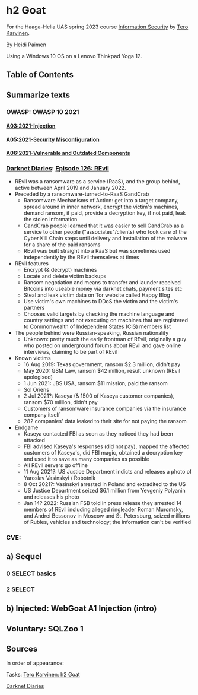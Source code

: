 # h2 Goat

For the Haaga-Helia UAS spring 2023 course [Information Security](https://terokarvinen.com/2023/information-security-2023/) by [Tero Karvinen](https://terokarvinen.com/).

By Heidi Paimen

Using a Windows 10 OS on a Lenovo Thinkpad Yoga 12.

## Table of Contents

## Summarize texts

### OWASP: OWASP 10 2021

#### [A03:2021-Injection]()

#### [A05:2021-Security Misconfiguration]()

#### [A06:2021-Vulnerable and Outdated Components]()

### [Darknet Diaries](https://darknetdiaries.com/): [Episode 126: REvil](https://darknetdiaries.com/episode/126/)
* REvil was a ransomware as a service (RaaS), and the group behind, active between April 2019 and January 2022.
* Preceded by a ransomware-turned-to-RaaS GandCrab
  * Ransomware Mechanisms of Action: get into a target company, spread around in inner network, encrypt the victim's machines, demand ransom, if paid, provide a decryption key, if not paid, leak the stolen information
  * GandCrab people learned that it was easier to sell GandCrab as a service to other people ("associates"/clients) who took care of the Cyber Kill Chain steps until delivery and Installation of the malware for a share of the paid ransoms
  * REvil was built straight into a RaaS but was sometimes used independently by the REvil themselves at times
* REvil features
  * Encrypt (& decrypt) machines
  * Locate and delete victim backups
  * Ransom negotiation and means to transfer and launder received Bitcoins into useable money via darknet chats, payment sites etc
  * Steal and leak victim data on Tor website called Happy Blog
  * Use victim's own machines to DDoS the victim and the victim's partners
  * Chooses valid targets by checking the machine language and country settings and not executing on machines that are registered to Commonwealth of Independent States (CIS) members list
* The people behind were Russian-speaking, Russian nationality
  * Unknown: pretty much the early frontman of REvil, originally a guy who posted on underground forums about REvil and gave online interviews, claiming to be part of REvil
* Known victims
  * 16 Aug 2019: Texas government, ransom $2.3 million, didn't pay
  * May 2020: GSM Law, ransom $42 million, result unknown (REvil apologised)
  * 1 Jun 2021: JBS USA, ransom $11 mission, paid the ransom
  * Sol Oriens
  * 2 Jul 2021?: Kaseya (& 1500 of Kaseya customer companies), ransom $70 million, didn't pay
  * Customers of ransomware insurance companies via the insurance company itself
  * 282 companies' data leaked to their site for not paying the ransom
* Endgame
  * Kaseya contacted FBI as soon as they noticed they had been attacked
  * FBI advised Kaseya's responses (did not pay), mapped the affected customers of Kaseya's, did FBI magic, obtained a decryption key and used it to save as many companies as possible
  * All REvil servers go offline
  * 11 Aug 2021?: US Justice Department indicts and releases a photo of Yaroslav Vasinskyi / Robotnik
  * 8 Oct 2021?: Vasinskyi arrested in Poland and extradited to the US
  * US Justice Department seized $6.1 million from Yevgeniy Polyanin and releases his photo
  * Jan 14? 2022: Russian FSB told in press release they arrested 14 members of REvil including alleged ringleader Roman Muromsky, and Andrei Bessonov in Moscow and St. Petersburg, seized millions of Rubles, vehicles and technology; the information can't be verified

### CVE: 

## a) Sequel

### 0 SELECT basics

### 2 SELECT

## b) Injected: WebGoat A1 Injection (intro)

## Voluntary: SQLZoo 1

## Sources

In order of appearance:

Tasks: [Tero Karvinen: h2 Goat](https://terokarvinen.com/2023/information-security-2023/?f=moodle#h2-goat)

[Darknet Diaries](https://darknetdiaries.com/)

